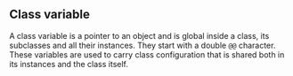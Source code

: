 ## Class variable

A class variable is a pointer to an object and is global inside a class, its subclasses and all their instances. They start with a double `@@` character. These variables are used to carry class configuration that is shared both in its instances and the class itself.